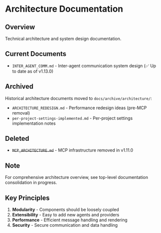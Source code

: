 # Architecture Documentation

## Overview
Technical architecture and system design documentation.

## Current Documents

- `INTER_AGENT_COMM.md` - Inter-agent communication system design (✅ Up to date as of v1.13.0)

## Archived

Historical architecture documents moved to `docs/archive/architecture/`:
- `ARCHITECTURE_REDESIGN.md` - Performance redesign ideas (pre-MCP removal)
- `per-project-settings-implemented.md` - Per-project settings implementation notes

## Deleted

- ~~`MCP_ARCHITECTURE.md`~~ - MCP infrastructure removed in v1.11.0

## Note
For comprehensive architecture overview, see top-level documentation consolidation in progress.

## Key Principles

1. **Modularity** - Components should be loosely coupled
2. **Extensibility** - Easy to add new agents and providers
3. **Performance** - Efficient message handling and rendering
4. **Security** - Secure communication and data handling
